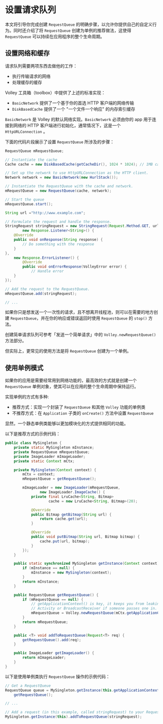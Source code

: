 # 设置请求队列

本文将引导你完成创建 `RequestQueue` 的明确步骤，以允许你提供自己的自定义行为。同时还介绍了将 `RequestQueue` 创建为单例的推荐做法，这使得 `RequestQueue` 可以持续在应用程序的整个生命周期。

## 设置网络和缓存

请求队列需要两项东西去做他的工作：

* 执行传输请求的网络
* 处理缓存的缓存

Volley 工具箱（toolbox）中提供了上述的标准实现：

* `BasicNetwork` 提供了一个基于你的首选 HTTP 客户端的网络传输
* `DiskBasedCache` 提供了一个 "一个文件一个响应" 的内存索引缓存

`BasicNetwork` 是 Volley 的默认网络实现。`BasicNetwork` 必须由你的 app 用于连接到网络的 HTTP 客户端进行初始化，通常情况下，这是一个 `HttpURLConnection` 。

下面的代码片段展示了设置 `RequestQueue` 所涉及的步骤：

```java
RequestQueue mRequestQueue;

// Instantiate the cache
Cache cache = new DiskBasedCache(getCacheDir(), 1024 * 1024); // 1MB cap

// Set up the network to use HttpURLConnection as the HTTP client.
Network network = new BasicNetwork(new HurlStack());

// Instantiate the RequestQueue with the cache and network.
mRequestQueue = new RequestQueue(cache, network);

// Start the queue
mRequestQueue.start();

String url ="http://www.example.com";

// Formulate the request and handle the response.
StringRequest stringRequest = new StringRequest(Request.Method.GET, url,
        new Response.Listener<String>() {
    @Override
    public void onResponse(String response) {
        // Do something with the response
    }
},
    new Response.ErrorListener() {
        @Override
        public void onErrorResponse(VolleyError error) {
            // Handle error
    }
});

// Add the request to the RequestQueue.
mRequestQueue.add(stringRequest);

// ...
```

如果你只是想发送一个一次性的请求，且不想离开线程池，则可以在需要的地方创建 `RequestQueue`，并在你的响应或错误返回时使用 `RequestQueue` 的 `stop()` 方法。

创建简单请求队列可参考「发送一个简单请求」中的 `Volley.newRequestQueue()` 方法部分。

但实际上，更常见的使用方法是将 `RequestQueue` 创建为一个单例。

## 使用单例模式

如果你的应用是需要经常用到网络功能的，最高效的方式就是创建一个 `RequestQueue` 单例对象，使其可以在应用的整个生命周期中保持运行。

实现单例的方式有多种:

* 推荐方式：实现一个封装了 `RequestQueue` 和其他 `Volley` 功能的单例类
* 不推荐方式：在 `Application` 子类的 `onCreate()` 方法中设置 `RequestQueue`

显然，一个静态单例类能够以更加模块化的方式提供相同的功能。

以下是推荐方式的示例代码：

```java
public class MySingleton {
    private static MySingleton mInstance;
    private RequestQueue mRequestQueue;
    private ImageLoader mImageLoader;
    private static Context mCtx;

    private MySingleton(Context context) {
        mCtx = context;
        mRequestQueue = getRequestQueue();

        mImageLoader = new ImageLoader(mRequestQueue,
                new ImageLoader.ImageCache() {
            private final LruCache<String, Bitmap>
                    cache = new LruCache<String, Bitmap>(20);

            @Override
            public Bitmap getBitmap(String url) {
                return cache.get(url);
            }

            @Override
            public void putBitmap(String url, Bitmap bitmap) {
                cache.put(url, bitmap);
            }
        });
    }

    public static synchronized MySingleton getInstance(Context context) {
        if (mInstance == null) {
            mInstance = new MySingleton(context);
        }
        return mInstance;
    }

    public RequestQueue getRequestQueue() {
        if (mRequestQueue == null) {
            // getApplicationContext() is key, it keeps you from leaking the
            // Activity or BroadcastReceiver if someone passes one in.
            mRequestQueue = Volley.newRequestQueue(mCtx.getApplicationContext());
        }
        return mRequestQueue;
    }

    public <T> void addToRequestQueue(Request<T> req) {
        getRequestQueue().add(req);
    }

    public ImageLoader getImageLoader() {
        return mImageLoader;
    }
}
```

以下是使用单例类执行 `RequestQueue` 操作的示例代码：

```java
// Get a RequestQueue
RequestQueue queue = MySingleton.getInstance(this.getApplicationContext()).
    getRequestQueue();

// ...

// Add a request (in this example, called stringRequest) to your RequestQueue.
MySingleton.getInstance(this).addToRequestQueue(stringRequest);
```
